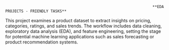                                                                      **EDA PROJECTS - FRIENDLY TASKS**




This project examines a product dataset to extract insights on pricing, categories, ratings, and sales trends. The workflow includes data cleaning, exploratory data analysis (EDA), and feature engineering, setting the stage for potential machine learning applications such as sales forecasting or product recommendation systems.
